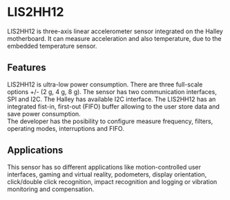# LIS2HH12  

LIS2HH12 is three-axis linear accelerometer sensor integrated on the Halley motherboard. It can measure acceleration and also temperature, due to the embedded temperature sensor.

## Features  
  
LIS2HH12 is ultra-low power consumption. There are three full-scale options +/- (2 g, 4 g, 8 g). The sensor has two communication interfaces, SPI and I2C. The Halley has available I2C interface. The LIS2HH12 has an integrated fist-in, first-out (FIFO) buffer allowing to the user store data and save power consumption.  
The developer has the posibility to configure measure frequency, filters, operating modes, interruptions and FIFO.

## Applications  

This sensor has so different applications like motion-controlled user interfaces, gaming and virtual reality, podometers, display orientation, click/double click recognition, impact recognition and logging or vibration monitoring and compensation.  
